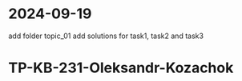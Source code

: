 # 2024-09-19
add folder topic_01
add solutions for task1, task2 and task3

# TP-KB-231-Oleksandr-Kozachok